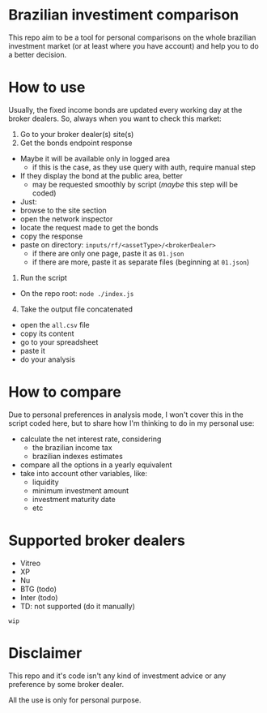 # Brazilian investiment comparison
This repo aim to be a tool for personal comparisons on the whole brazilian investment market (or at least where you have account) and help you to do a better decision.

# How to use
Usually, the fixed income bonds are updated every working day at the broker dealers.
So, always when you want to check this market:

1. Go to your broker dealer(s) site(s)
2. Get the bonds endpoint response
- Maybe it will be available only in logged area
  - if this is the case, as they use query with auth, require manual step
- If they display the bond at the public area, better
  - may be requested smoothly by script (_maybe_ this step will be coded)
- Just:
 - browse to the site section
 - open the network inspector
 - locate the request made to get the bonds
 - copy the response
 - paste on directory: `inputs/rf/<assetType>/<brokerDealer>`
   - if there are only one page, paste it as `01.json`
   - if there are more, paste it as separate files (beginning at `01.json`)
1. Run the script
- On the repo root: `node ./index.js`
4. Take the output file concatenated
- open the `all.csv` file
- copy its content
- go to your spreadsheet
- paste it
- do your analysis

# How to compare
Due to personal preferences in analysis mode, I won't cover this in the script coded here, but to share how I'm thinking to do in my personal use:
- calculate the net interest rate, considering
  - the brazilian income tax
  - brazilian indexes estimates
- compare all the options in a yearly equivalent
- take into account other variables, like:
  - liquidity
  - minimum investment amount
  - investment maturity date
  - etc

# Supported broker dealers
- Vitreo
- XP
- Nu
- BTG (todo)
- Inter (todo)
- TD: not supported (do it manually)

`wip`

# Disclaimer
This repo and it's code isn't any kind of investment advice or any preference by some broker dealer.

All the use is only for personal purpose.